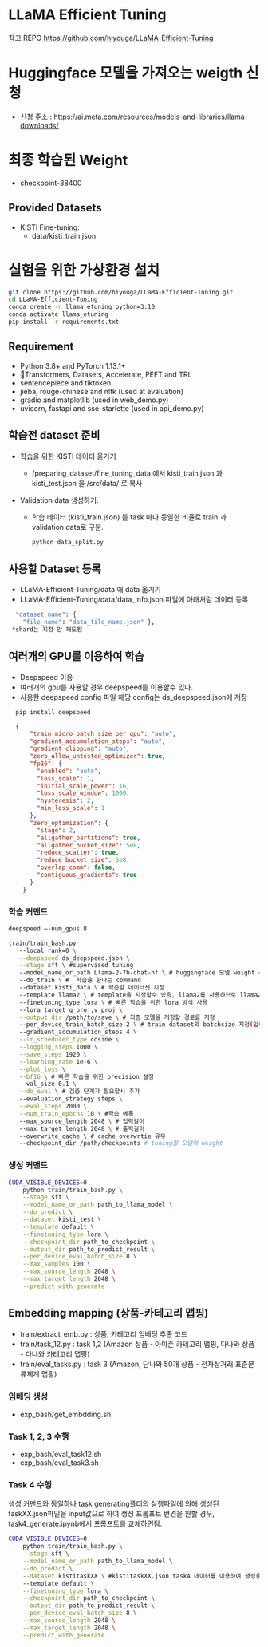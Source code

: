 # LLaMA Efficient Tuning
참고 REPO https://github.com/hiyouga/LLaMA-Efficient-Tuning

# Huggingface 모델을 가져오는 weigth 신청
 - 신청 주소 : https://ai.meta.com/resources/models-and-libraries/llama-downloads/

# 최종 학습된 Weight
  - checkpoint-38400

## Provided Datasets
- KISTI Fine-tuning:
  - data/kisti_train.json

# 실험을 위한 가상환경 설치
```bash
git clone https://github.com/hiyouga/LLaMA-Efficient-Tuning.git
cd LLaMA-Efficient-Tuning
conda create -n llama_etuning python=3.10
conda activate llama_etuning
pip install -r requirements.txt
```

## Requirement

- Python 3.8+ and PyTorch 1.13.1+
- 🤗Transformers, Datasets, Accelerate, PEFT and TRL
- sentencepiece and tiktoken
- jieba, rouge-chinese and nltk (used at evaluation)
- gradio and matplotlib (used in web_demo.py)
- uvicorn, fastapi and sse-starlette (used in api_demo.py)

## 학습전 dataset 준비

- 학습을 위한 KISTI 데이터 옮기기

  - /preparing_dataset/fine_tuning_data 에서 kisti_train.json 과 kisti_test.json 을 /src/data/ 로 복사

- Validation data 생성하기.

  - 학습 데이터 (kisti_train.json) 를 task 마다 동일한 비율로 train 과 validation data로 구분. 

    ```bash
    python data_split.py
    ```

## 사용할 Dataset 등록

- LLaMA-Efficient-Tuning/data 에 data 옮기기
- LLaMA-Efficient-Tuning/data/data_info.json 파일에 아래처럼 데이터 등록

```bash
  "dataset_name": {
    "file_name": "data_file_name.json" },
 *shard는 지정 안 해도됨
```

## 여러개의 GPU를 이용하여 학습
- Deepspeed 이용
- 여러개의 gpu를 사용할 경우 deepspeed를 이용할수 있다.
- 사용한 deepspeed config 파일 해당 config는 ds_deepspeed.json에 저장

```bash
  pip install deepspeed
```


```json
  {
      "train_micro_batch_size_per_gpu": "auto",
      "gradient_accumulation_steps": "auto",
      "gradient_clipping": "auto",
      "zero_allow_untested_optimizer": true,
      "fp16": {
        "enabled": "auto",
        "loss_scale": 1,
        "initial_scale_power": 16,
        "loss_scale_window": 1000,
        "hysteresis": 2,
        "min_loss_scale": 1
      },  
      "zero_optimization": {
        "stage": 2,
        "allgather_partitions": true,
        "allgather_bucket_size": 5e8,
        "reduce_scatter": true,
        "reduce_bucket_size": 5e8,
        "overlap_comm": false,
        "contiguous_gradients": true
      }
    }
```

### 학습 커맨드
```bash
deepspeed –-num_gpus 8 

train/train_bash.py
   --local_rank=0 \
   --deepspeed ds_deepspeed.json \
   --stage sft \ #supervised tuning
   --model_name_or_path Llama-2-7b-chat-hf \ # huggingface 모델 weight 경로 
   --do_train \ #  학습을 한다는 command
   --dataset kisti_data \ # 학습할 데이터셋 지정
   --template llama2 \ # template을 지정할수 있음, llama2를 사용하므로 llama2의 template 사용
   --finetuning_type lora \ # 빠른 학습을 위한 lora 방식 사용
   --lora_target q_proj,v_proj \
   --output_dir /path/to/save \ # 최종 모델을 저장할 경로를 지정
   --per_device_train_batch_size 2 \ # train dataset의 batchsize 지정(입력길이를 길게 설정했기때문에 batch 크기가 작음)
   --gradient_accumulation_steps 4 \
   --lr_scheduler_type cosine \
   --logging_steps 1000 \
   --save_steps 1920 \
   --learning_rate 1e-6 \
   --plot_loss \
   --bf16 \ # 빠른 학습을 위한 precision 설정
   --val_size 0.1 \
   --do_eval \ # 검증 단계가 필요할시 추가
   --evaluation_strategy steps \
   --eval_steps 2000 \
   --num_train_epochs 10 \ #학습 에폭 
   --max_source_length 2048 \ # 입력길이
   --max_target_length 2048 \ # 출력길이
   --overwrite_cache \ # cache overwrtie 유무
   --checkpoint_dir /path/checkpoints # tuning할 모델의 weight
```

### 생성 커맨드

```bash
CUDA_VISIBLE_DEVICES=0 
    python train/train_bash.py \
    --stage sft \
    --model_name_or_path path_to_llama_model \
    --do_predict \
    --dataset kisti_test \
    --template default \
    --finetuning_type lora \
    --checkpoint_dir path_to_checkpoint \
    --output_dir path_to_predict_result \
    --per_device_eval_batch_size 8 \
    --max_samples 100 \
    --max_source_length 2048 \
    --max_target_length 2048 \
    --predict_with_generate
```
## Embedding mapping (상품-카테고리 맵핑)
- train/extract_emb.py : 상품, 카테고리 임베딩 추출 코드
- train/task_12.py : task 1,2 (Amazon 상품 - 아마존 카테고리 맵핑, 다나와 상품 - 다나와 카테고리 맵핑)
- train/eval_tasks.py : task 3 (Amazon, 단나와 50개 상품 - 전자상거래 표준분류체계 맵핑)

### 임베딩 생성
- exp_bash/get_embdding.sh

### Task 1, 2, 3 수행
- exp_bash/eval_task12.sh
- exp_bash/eval_task3.sh

### Task 4 수행
생성 커맨드와 동일하나 task generating폴더의 실행파일에 의해 생성된 taskXX.json파일을 input값으로 하여 생성
프롬프트 변경을 원할 경우, task4_generate.ipynb에서 프롬프트를 교체하면됨.
```bash
CUDA_VISIBLE_DEVICES=0
    python train/train_bash.py \
    --stage sft \
    --model_name_or_path path_to_llama_model \
    --do_predict \
    --dataset kistitaskXX \ #kistitaskXX.json task4 데이터를 이용하여 생성을 진행 #데이터셋 등록해야함
    --template default \
    --finetuning_type lora \
    --checkpoint_dir path_to_checkpoint \
    --output_dir path_to_predict_result \
    --per_device_eval_batch_size 8 \
    --max_source_length 2048 \
    --max_target_length 2048 \
    --predict_with_generate
```
